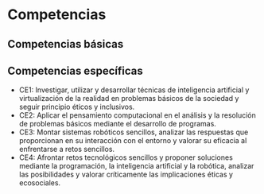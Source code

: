 # Competencias

## Competencias básicas



## Competencias específicas

* CE1: Investigar, utilizar y desarrollar técnicas de inteligencia artificial y virtualización de la realidad en problemas básicos de la sociedad y seguir principio éticos y inclusivos.
* CE2: Aplicar el pensamiento computacional en el análisis y la resolución de problemas básicos mediante el desarrollo de programas.
* CE3: Montar sistemas robóticos sencillos, analizar las respuestas que proporcionan en su interacción con el entorno y valorar su eficacia al enfrentarse a retos sencillos.
* CE4: Afrontar retos tecnológicos sencillos y proponer soluciones mediante la programación, la inteligencia artificial y la robótica, analizar las posibilidades y valorar críticamente las implicaciones éticas y ecosociales.
